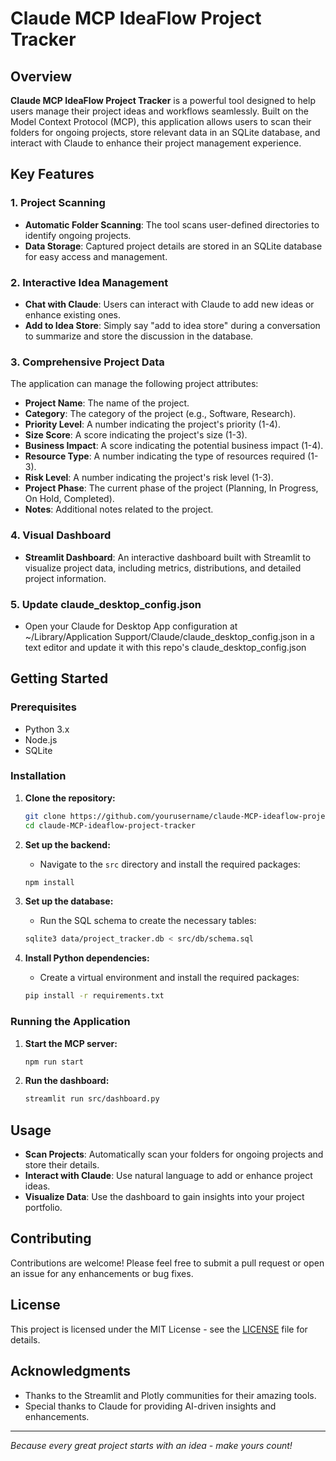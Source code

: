# Claude MCP IdeaFlow Project Tracker

## Overview
**Claude MCP IdeaFlow Project Tracker** is a powerful tool designed to help users manage their project ideas and workflows seamlessly. Built on the Model Context Protocol (MCP), this application allows users to scan their folders for ongoing projects, store relevant data in an SQLite database, and interact with Claude to enhance their project management experience.

## Key Features

### 1. Project Scanning
- **Automatic Folder Scanning**: The tool scans user-defined directories to identify ongoing projects.
- **Data Storage**: Captured project details are stored in an SQLite database for easy access and management.

### 2. Interactive Idea Management
- **Chat with Claude**: Users can interact with Claude to add new ideas or enhance existing ones.
- **Add to Idea Store**: Simply say "add to idea store" during a conversation to summarize and store the discussion in the database.

### 3. Comprehensive Project Data
The application can manage the following project attributes:
- **Project Name**: The name of the project.
- **Category**: The category of the project (e.g., Software, Research).
- **Priority Level**: A number indicating the project's priority (1-4).
- **Size Score**: A score indicating the project's size (1-3).
- **Business Impact**: A score indicating the potential business impact (1-4).
- **Resource Type**: A number indicating the type of resources required (1-3).
- **Risk Level**: A number indicating the project's risk level (1-3).
- **Project Phase**: The current phase of the project (Planning, In Progress, On Hold, Completed).
- **Notes**: Additional notes related to the project.

### 4. Visual Dashboard
- **Streamlit Dashboard**: An interactive dashboard built with Streamlit to visualize project data, including metrics, distributions, and detailed project information.

### 5. Update claude_desktop_config.json
- Open your Claude for Desktop App configuration at ~/Library/Application Support/Claude/claude_desktop_config.json in a text editor and update it with this repo's claude_desktop_config.json



## Getting Started

### Prerequisites
- Python 3.x
- Node.js
- SQLite

### Installation

1. **Clone the repository:**
   ```bash
   git clone https://github.com/yourusername/claude-MCP-ideaflow-project-tracker.git
   cd claude-MCP-ideaflow-project-tracker
   ```

2. **Set up the backend:**
   - Navigate to the `src` directory and install the required packages:
   ```bash
   npm install
   ```

3. **Set up the database:**
   - Run the SQL schema to create the necessary tables:
   ```bash
   sqlite3 data/project_tracker.db < src/db/schema.sql
   ```

4. **Install Python dependencies:**
   - Create a virtual environment and install the required packages:
   ```bash
   pip install -r requirements.txt
   ```

### Running the Application

1. **Start the MCP server:**
   ```bash
   npm run start
   ```

2. **Run the dashboard:**
   ```bash
   streamlit run src/dashboard.py
   ```

## Usage

- **Scan Projects**: Automatically scan your folders for ongoing projects and store their details.
- **Interact with Claude**: Use natural language to add or enhance project ideas.
- **Visualize Data**: Use the dashboard to gain insights into your project portfolio.

## Contributing

Contributions are welcome! Please feel free to submit a pull request or open an issue for any enhancements or bug fixes.

## License

This project is licensed under the MIT License - see the [LICENSE](LICENSE) file for details.

## Acknowledgments

- Thanks to the Streamlit and Plotly communities for their amazing tools.
- Special thanks to Claude for providing AI-driven insights and enhancements.

---

*Because every great project starts with an idea - make yours count!*

